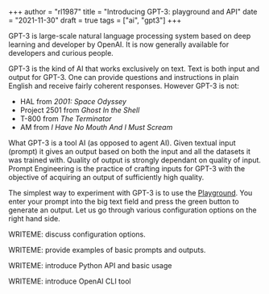 +++
author = "rl1987"
title = "Introducing GPT-3: playground and API"
date = "2021-11-30"
draft = true
tags = ["ai", "gpt3"]
+++

GPT-3 is large-scale natural language processing system based on deep learning and developer by 
OpenAI. It is now generally available for developers and curious people.

GPT-3 is the kind of AI that works exclusively on text. Text is both input and output for GPT-3. 
One can provide questions and instructions in plain English and receive fairly coherent responses. However GPT-3 is not:

* HAL from _2001: Space Odyssey_
* Project 2501 from _Ghost In the Shell_
* T-800 from _The Terminator_
* AM from _I Have No Mouth And I Must Scream_

What GPT-3 is a tool AI (as opposed to agent AI). Given textual input (prompt) it gives an output based on both the input 
and all the datasets it was trained with. Quality of output is strongly dependant on quality of input. Prompt Engineering
is the practice of crafting inputs for GPT-3 with the objective of acquiring an output of sufficiently high quality.

The simplest way to experiment with GPT-3 is to use the [Playground](https://beta.openai.com/playground). You enter your
prompt into the big text field and press the green button to generate an output. Let us go through various
configuration options on the right hand side.

WRITEME: discuss configuration options.

WRITEME: provide examples of basic prompts and outputs.

WRITEME: introduce Python API and basic usage

WRITEME: introduce OpenAI CLI tool
